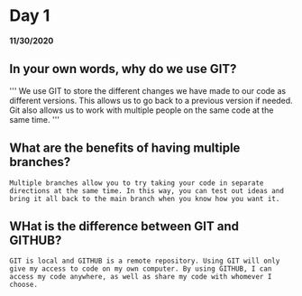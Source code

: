 # Day 1
__11/30/2020__

## In your own words, why do we use GIT?
'''
We use GIT to store the different changes we have made to our code as different versions. This allows us to go back to a previous version if needed. Git also allows us to work with multiple people on the same code at the same time.
'''

## What are the benefits of having multiple branches?
    Multiple branches allow you to try taking your code in separate directions at the same time. In this way, you can test out ideas and bring it all back to the main branch when you know how you want it. 

## WHat is the difference between GIT and GITHUB?
    GIT is local and GITHUB is a remote repository. Using GIT will only give my access to code on my own computer. By using GITHUB, I can access my code anywhere, as well as share my code with whomever I choose.